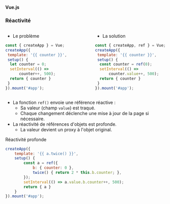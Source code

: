 #### Vue.js
### Réactivité

<div class="r-stack">

<div class="fragment fade-out" data-fragment-index="2">

<div style="display: flex; justify-content: space-between">

<div>

* Le problème

```javascript [5,7]
const { createApp } = Vue;
createApp({
 template: '{{ counter }}',
 setup() {
  let counter = 0;
  setInterval(() =>
      counter++, 500);
  return { counter }
 }
}).mount('#app');
```

<div data-code-example="vue-reactivity-problem" data-code-example-size="small"></div>

</div>

<div class="fragment" data-fragment-index="1">

* La solution

```javascript [5,7]
const { createApp, ref } = Vue;
createApp({
 template: '{{ counter }}',
 setup() {
  const counter = ref(0);
  setInterval(() =>
      counter.value++, 500);
  return { counter }
 }
}).mount('#app');
```

<div data-code-example="vue-reactivity-solution" data-code-example-size="small"></div>

</div> 

</div> 

</div> <!-- .fragment -->

<div class="fragment fade-in-then-out" data-fragment-index="2">

* La fonction `ref()` envoie une référence réactive :
  * Sa valeur (champ `value`) est traqué.
  * Chaque changement déclenche une mise à jour de la page si nécessaire. 
* La réactivité de références d'objets est profonde.
  * La valeur devient un proxy à l'objet original.

</div> <!-- .fragment -->

<div class="fragment fade-in-then-out" data-fragment-index="3">

Réactivité profonde

```javascript
createApp({
    template: '{{ a.twice() }}',
    setup() {
        const a = ref({
            b: { counter: 0 },
            twice() { return 2 * this.b.counter; },
        });
        setInterval(() => a.value.b.counter++, 500);
        return { a }
    }
}).mount('#app');
```

<div data-code-example="vue-deep-reactivity" data-code-example-size="small"></div>

</div> <!-- .fragment -->

</div> <!-- .r-stach -->
